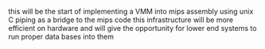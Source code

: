 this will be the start of implementing a VMM into mips assembly using unix C piping as a bridge to the mips code
this infrastructure will be more efficient on hardware and will give the opportunity for lower end systems to run proper data bases into them
